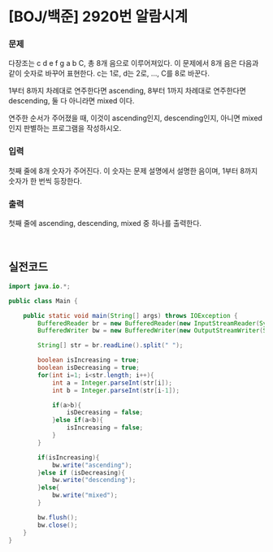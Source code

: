 # [BOJ/백준] 2920번 알람시계

### 문제

다장조는 c d e f g a b C, 총 8개 음으로 이루어져있다. 이 문제에서 8개 음은 다음과 같이 숫자로 바꾸어 표현한다. c는 1로, d는 2로, ..., C를 8로 바꾼다.

1부터 8까지 차례대로 연주한다면 ascending, 8부터 1까지 차례대로 연주한다면 descending, 둘 다 아니라면 mixed 이다.

연주한 순서가 주어졌을 때, 이것이 ascending인지, descending인지, 아니면 mixed인지 판별하는 프로그램을 작성하시오.

### 입력

첫째 줄에 8개 숫자가 주어진다. 이 숫자는 문제 설명에서 설명한 음이며, 1부터 8까지 숫자가 한 번씩 등장한다.

### 출력

첫째 줄에 ascending, descending, mixed 중 하나를 출력한다.

<br/>

## 실전코드

```java
import java.io.*;

public class Main {

    public static void main(String[] args) throws IOException {
        BufferedReader br = new BufferedReader(new InputStreamReader(System.in));
        BufferedWriter bw = new BufferedWriter(new OutputStreamWriter(System.out));

        String[] str = br.readLine().split(" ");

        boolean isIncreasing = true;
        boolean isDecreasing = true;
        for(int i=1; i<str.length; i++){
            int a = Integer.parseInt(str[i]);
            int b = Integer.parseInt(str[i-1]);

            if(a>b){
                isDecreasing = false;
            }else if(a<b){
                isIncreasing = false;
            }
        }

        if(isIncreasing){
            bw.write("ascending");
        }else if (isDecreasing){
            bw.write("descending");
        }else{
            bw.write("mixed");
        }

        bw.flush();
        bw.close();
    }
}
```
